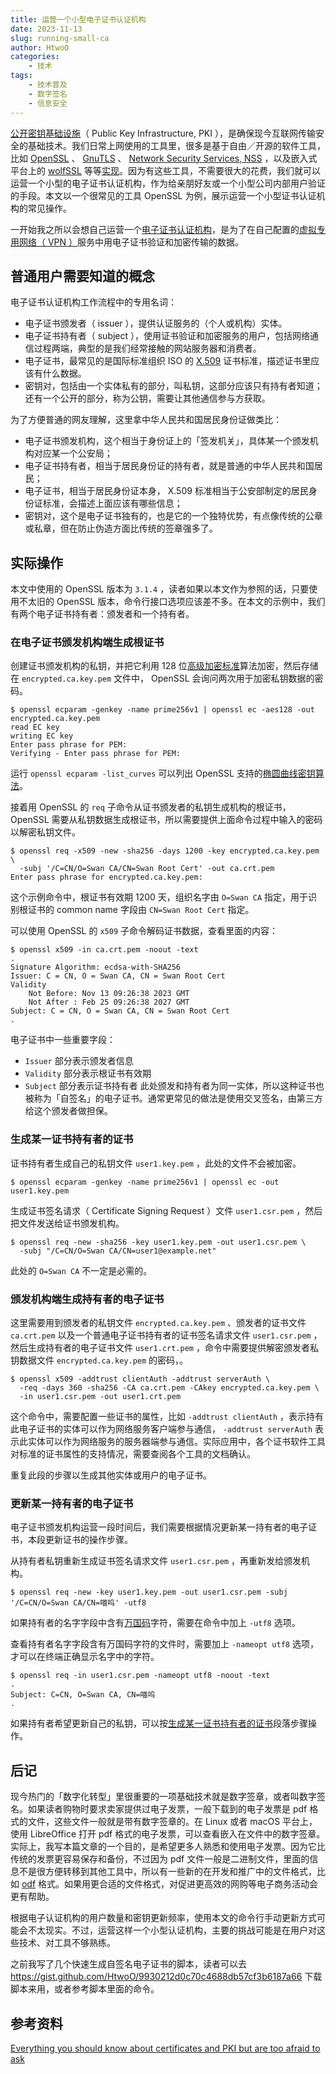 ```yaml
---
title: 运营一个小型电子证书认证机构
date: 2023-11-13
slug: running-small-ca
author: HtwoO
categories:
    - 技术
tags:
    - 技术普及
    - 数字签名
    - 信息安全
---
```


[公开密钥基础设施](https://en.wikipedia.org/wiki/Public_key_infrastructure)（ Public Key Infrastructure, PKI ），是确保现今互联网传输安全的基础技术。我们日常上网使用的工具里，很多是基于自由／开源的软件工具，比如 [OpenSSL](https://www.openssl.org/) 、 [GnuTLS](http://gnutls.org/) 、 [Network Security Services, NSS](https://developer.mozilla.org/en-US/docs/NSS) ，以及嵌入式平台上的 [wolfSSL](https://github.com/wolfSSL/wolfssl) 等等[实现](https://en.wikipedia.org/wiki/Comparison_of_TLS_implementations)。因为有这些工具，不需要很大的花费，我们就可以运营一个小型的电子证书认证机构，作为给亲朋好友或一个小型公司内部用户验证的手段。本文以一个很常见的工具 OpenSSL 为例，展示运营一个小型证书认证机构的常见操作。

一开始我之所以会想自己运营一个[电子证书认证机构](https://zh.wikipedia.org/wiki/%E6%95%B0%E5%AD%97%E8%AF%81%E4%B9%A6%E8%AE%A4%E8%AF%81%E6%9C%BA%E6%9E%84)，是为了在自己配置的[虚拟专用网络（ VPN ）](https://zh.wikipedia.org/wiki/虚拟专用网)服务中用电子证书验证和加密传输的数据。

## 普通用户需要知道的概念

电子证书认证机构工作流程中的专用名词：
 - 电子证书颁发者（ issuer ），提供认证服务的（个人或机构）实体。
 - 电子证书持有者（ subject ），使用证书验证和加密服务的用户，包括网络通信过程两端，典型的是我们经常接触的网站服务器和消费者。
 - 电子证书，最常见的是国际标准组织 ISO 的 [X.509](https://zh.wikipedia.org/wiki/X.509) 证书标准，描述证书里应该有什么数据。
 - 密钥对，包括由一个实体私有的部分，叫私钥，这部分应该只有持有者知道；还有一个公开的部分，称为公钥，需要让其他通信参与方获取。

为了方便普通的网友理解，这里拿中华人民共和国居民身份证做类比：
 - 电子证书颁发机构，这个相当于身份证上的「签发机关」，具体某一个颁发机构对应某一个公安局；
 - 电子证书持有者，相当于居民身份证的持有者，就是普通的中华人民共和国居民；
 - 电子证书，相当于居民身份证本身， X.509 标准相当于公安部制定的居民身份证标准，会描述上面应该有哪些信息；
 - 密钥对，这个是电子证书独有的，也是它的一个独特优势，有点像传统的公章或私章，但在防止伪造方面比传统的签章强多了。

## 实际操作

本文中使用的 OpenSSL 版本为 `3.1.4` ，读者如果以本文作为参照的话，只要使用不太旧的 OpenSSL 版本，命令行接口选项应该差不多。在本文的示例中，我们有两个电子证书持有者：颁发者和一个持有者。

### 在电子证书颁发机构端生成根证书

创建证书颁发机构的私钥，并把它利用 128 位[高级加密标准](https://zh.wikipedia.org/wiki/高级加密标准)算法加密，然后存储在 `encrypted.ca.key.pem` 文件中， OpenSSL 会询问两次用于加密私钥数据的密码。
``` shell
$ openssl ecparam -genkey -name prime256v1 | openssl ec -aes128 -out encrypted.ca.key.pem
read EC key
writing EC key
Enter pass phrase for PEM:
Verifying - Enter pass phrase for PEM:
```
运行 `openssl ecparam -list_curves` 可以列出 OpenSSL 支持的[椭圆曲线密钥算法](https://zh.wikipedia.org/wiki/椭圆曲线密码学)。

接着用 OpenSSL 的 `req` 子命令从证书颁发者的私钥生成机构的根证书， OpenSSL 需要从私钥数据生成根证书，所以需要提供上面命令过程中输入的密码以解密私钥文件。
``` shell
$ openssl req -x509 -new -sha256 -days 1200 -key encrypted.ca.key.pem \
  -subj '/C=CN/O=Swan CA/CN=Swan Root Cert' -out ca.crt.pem
Enter pass phrase for encrypted.ca.key.pem:
```
这个示例命令中，根证书有效期 1200 天，组织名字由 `O=Swan CA` 指定，用于识别根证书的 common name 字段由 `CN=Swan Root Cert` 指定。

可以使用 OpenSSL 的 `x509` 子命令解码证书数据，查看里面的内容：

``` shell
$ openssl x509 -in ca.crt.pem -noout -text
.
Signature Algorithm: ecdsa-with-SHA256
Issuer: C = CN, O = Swan CA, CN = Swan Root Cert
Validity
    Not Before: Nov 13 09:26:38 2023 GMT
    Not After : Feb 25 09:26:38 2027 GMT
Subject: C = CN, O = Swan CA, CN = Swan Root Cert
.
```
电子证书中一些重要字段：
 - `Issuer` 部分表示颁发者信息
 - `Validity` 部分表示根证书有效期
 - `Subject` 部分表示证书持有者
此处颁发和持有者为同一实体，所以这种证书也被称为「自签名」的电子证书。通常更常见的做法是使用交叉签名，由第三方给这个颁发者做担保。

### 生成某一证书持有者的证书

证书持有者生成自己的私钥文件 `user1.key.pem` ，此处的文件不会被加密。

``` shell
$ openssl ecparam -genkey -name prime256v1 | openssl ec -out user1.key.pem
```

生成证书签名请求（ Certificate Signing Request ）文件 `user1.csr.pem` ，然后把文件发送给证书颁发机构。
``` shell
$ openssl req -new -sha256 -key user1.key.pem -out user1.csr.pem \
  -subj "/C=CN/O=Swan CA/CN=user1@example.net"
```
此处的 `O=Swan CA` 不一定是必需的。

### 颁发机构端生成持有者的电子证书

这里需要用到颁发者的私钥文件 `encrypted.ca.key.pem` 、颁发者的证书文件 `ca.crt.pem` 以及一个普通电子证书持有者的证书签名请求文件 `user1.csr.pem` ，然后生成持有者的电子证书文件 `user1.crt.pem` ，命令中需要提供解密颁发者私钥数据文件 `encrypted.ca.key.pem` 的密码，。
``` shell
$ openssl x509 -addtrust clientAuth -addtrust serverAuth \
  -req -days 360 -sha256 -CA ca.crt.pem -CAkey encrypted.ca.key.pem \
  -in user1.csr.pem -out user1.crt.pem
```
这个命令中，需要配置一些证书的属性，比如 `-addtrust clientAuth` ，表示持有此电子证书的实体可以作为网络服务客户端参与通信， `-addtrust serverAuth` 表示此实体可以作为网络服务的服务器端参与通信。实际应用中，各个证书软件工具对标准的证书属性的支持情况，需要查阅各个工具的文档确认。

重复此段的步骤以生成其他实体或用户的电子证书。

### 更新某一持有者的电子证书

电子证书颁发机构运营一段时间后，我们需要根据情况更新某一持有者的电子证书，本段更新证书的操作步骤。

从持有者私钥重新生成证书签名请求文件 `user1.csr.pem` ，再重新发给颁发机构。
``` shell
$ openssl req -new -key user1.key.pem -out user1.csr.pem -subj '/C=CN/O=Swan CA/CN=喵呜' -utf8
```
如果持有者的名字字段中含有[万国码](https://zh.wikipedia.org/wiki/Unicode)字符，需要在命令中加上 `-utf8` 选项。

查看持有者名字字段含有万国码字符的文件时，需要加上 `-nameopt utf8` 选项，才可以在终端正确显示名字中的字符。
``` shell
$ openssl req -in user1.csr.pem -nameopt utf8 -noout -text
.
Subject: C=CN, O=Swan CA, CN=喵呜
.
```

如果持有者希望更新自己的私钥，可以按[生成某一证书持有者的证书](#生成某一证书持有者的证书)段落步骤操作。

## 后记

现今热门的「数字化转型」里很重要的一项基础技术就是数字签章，或者叫数字签名。如果读者购物时要求卖家提供过电子发票，一般下载到的电子发票是 pdf 格式的文件，这些文件一般就是带有数字签章的。在 Linux 或者 macOS 平台上，使用 LibreOffice 打开 pdf 格式的电子发票，可以查看嵌入在文件中的数字签章。实际上，我写本篇文章的一个目的，是希望更多人熟悉和使用电子发票。因为它比传统的发票更容易保存和备份，不过因为 pdf 文件一般是二进制文件，里面的信息不是很方便转移到其他工具中，所以有一些新的在开发和推广中的文件格式，比如 [odf](https://github.com/ofdrw/ofdrw) 格式。如果用更合适的文件格式，对促进更高效的网购等电子商务活动会更有帮助。

根据电子认证机构的用户数量和密钥更新频率，使用本文的命令行手动更新方式可能会不太现实。不过，运营这样一个小型认证机构，主要的挑战可能是在用户对这些技术、对工具不够熟练。

之前我写了几个快速生成自签名电子证书的脚本，读者可以去 https://gist.github.com/HtwoO/9930212d0c70c4688db57cf3b6187a66 下载脚本来用，或者参考脚本里面的命令。

## 参考资料
[Everything you should know about certificates and PKI but are too afraid to ask](https://smallstep.com/blog/everything-pki/)